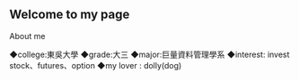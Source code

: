 Welcome to my page
------------------
About me 

◆college:東吳大學
◆grade:大三
◆major:巨量資料管理學系
◆interest: invest stock、futures、option
◆my lover : dolly(dog)



